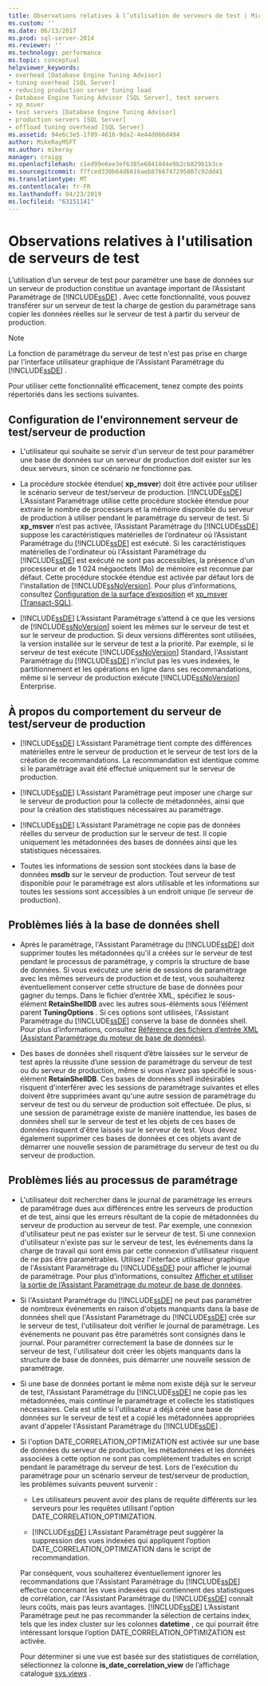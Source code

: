 ```yaml
---
title: Observations relatives à l’utilisation de serveurs de test | Microsoft Docs
ms.custom: ''
ms.date: 06/13/2017
ms.prod: sql-server-2014
ms.reviewer: ''
ms.technology: performance
ms.topic: conceptual
helpviewer_keywords:
- overhead [Database Engine Tuning Advisor]
- tuning overhead [SQL Server]
- reducing production server tuning load
- Database Engine Tuning Advisor [SQL Server], test servers
- xp_msver
- test servers [Database Engine Tuning Advisor]
- production servers [SQL Server]
- offload tuning overhead [SQL Server]
ms.assetid: 94e6c3e5-1f09-4616-9da2-4e44d066d494
author: MikeRayMSFT
ms.author: mikeray
manager: craigg
ms.openlocfilehash: c1ed99e6ee3ef6385e6041044e9b2cb829b1b3ce
ms.sourcegitcommit: f7fced330b64d6616aeb8766747295807c92dd41
ms.translationtype: MT
ms.contentlocale: fr-FR
ms.lasthandoff: 04/23/2019
ms.locfileid: "63151141"
---
```

# <a name="considerations-for-using-test-servers"></a>Observations relatives à l'utilisation de serveurs de test
  L’utilisation d’un serveur de test pour paramétrer une base de données sur un serveur de production constitue un avantage important de l’Assistant Paramétrage de [!INCLUDE[ssDE](../../includes/ssde-md.md)] . Avec cette fonctionnalité, vous pouvez transférer sur un serveur de test la charge de gestion du paramétrage sans copier les données réelles sur le serveur de test à partir du serveur de production.  
  
> [!NOTE]  
>  La fonction de paramétrage du serveur de test n'est pas prise en charge par l'interface utilisateur graphique de l'Assistant Paramétrage du [!INCLUDE[ssDE](../../includes/ssde-md.md)] .  
  
 Pour utiliser cette fonctionnalité efficacement, tenez compte des points répertoriés dans les sections suivantes.  
  
## <a name="setting-up-the-test-serverproduction-server-environment"></a>Configuration de l'environnement serveur de test/serveur de production  
  
-   L'utilisateur qui souhaite se servir d'un serveur de test pour paramétrer une base de données sur un serveur de production doit exister sur les deux serveurs, sinon ce scénario ne fonctionne pas.  
  
-   La procédure stockée étendue( **xp_msver**) doit être activée pour utiliser le scénario serveur de test/serveur de production. [!INCLUDE[ssDE](../../includes/ssde-md.md)] L’Assistant Paramétrage utilise cette procédure stockée étendue pour extraire le nombre de processeurs et la mémoire disponible du serveur de production à utiliser pendant le paramétrage du serveur de test. Si **xp_msver** n’est pas activée, l’Assistant Paramétrage du [!INCLUDE[ssDE](../../includes/ssde-md.md)] suppose les caractéristiques matérielles de l’ordinateur où l’Assistant Paramétrage du [!INCLUDE[ssDE](../../includes/ssde-md.md)] est exécuté. Si les caractéristiques matérielles de l'ordinateur où l'Assistant Paramétrage du [!INCLUDE[ssDE](../../includes/ssde-md.md)] est exécuté ne sont pas accessibles, la présence d'un processeur et de 1 024 mégaoctets (Mo) de mémoire est reconnue par défaut. Cette procédure stockée étendue est activée par défaut lors de l'installation de [!INCLUDE[ssNoVersion](../../includes/ssnoversion-md.md)]. Pour plus d’informations, consultez [Configuration de la surface d’exposition](../security/surface-area-configuration.md) et [xp_msver &#40;Transact-SQL&#41;](/sql/relational-databases/system-stored-procedures/xp-msver-transact-sql).  
  
-   [!INCLUDE[ssDE](../../includes/ssde-md.md)] L’Assistant Paramétrage s’attend à ce que les versions de [!INCLUDE[ssNoVersion](../../includes/ssnoversion-md.md)] soient les mêmes sur le serveur de test et sur le serveur de production. Si deux versions différentes sont utilisées, la version installée sur le serveur de test a la priorité. Par exemple, si le serveur de test exécute [!INCLUDE[ssNoVersion](../../includes/ssnoversion-md.md)] Standard, l'Assistant Paramétrage du [!INCLUDE[ssDE](../../includes/ssde-md.md)] n'inclut pas les vues indexées, le partitionnement et les opérations en ligne dans ses recommandations, même si le serveur de production exécute [!INCLUDE[ssNoVersion](../../includes/ssnoversion-md.md)] Enterprise.  
  
## <a name="about-test-serverproduction-server-behavior"></a>À propos du comportement du serveur de test/serveur de production  
  
-   [!INCLUDE[ssDE](../../includes/ssde-md.md)] L’Assistant Paramétrage tient compte des différences matérielles entre le serveur de production et le serveur de test lors de la création de recommandations. La recommandation est identique comme si le paramétrage avait été effectué uniquement sur le serveur de production.  
  
-   [!INCLUDE[ssDE](../../includes/ssde-md.md)] L’Assistant Paramétrage peut imposer une charge sur le serveur de production pour la collecte de métadonnées, ainsi que pour la création des statistiques nécessaires au paramétrage.  
  
-   [!INCLUDE[ssDE](../../includes/ssde-md.md)] L’Assistant Paramétrage ne copie pas de données réelles du serveur de production sur le serveur de test. Il copie uniquement les métadonnées des bases de données ainsi que les statistiques nécessaires.  
  
-   Toutes les informations de session sont stockées dans la base de données **msdb** sur le serveur de production. Tout serveur de test disponible pour le paramétrage est alors utilisable et les informations sur toutes les sessions sont accessibles à un endroit unique (le serveur de production).  
  
## <a name="issues-related-to-the-shell-database"></a>Problèmes liés à la base de données shell  
  
-   Après le paramétrage, l'Assistant Paramétrage du [!INCLUDE[ssDE](../../includes/ssde-md.md)] doit supprimer toutes les métadonnées qu'il a créées sur le serveur de test pendant le processus de paramétrage, y compris la structure de base de données. Si vous exécutez une série de sessions de paramétrage avec les mêmes serveurs de production et de test, vous souhaiterez éventuellement conserver cette structure de base de données pour gagner du temps. Dans le fichier d’entrée XML, spécifiez le sous-élément **RetainShellDB** avec les autres sous-éléments sous l’élément parent **TuningOptions** . Si ces options sont utilisées, l'Assistant Paramétrage du [!INCLUDE[ssDE](../../includes/ssde-md.md)] conserve la base de données shell. Pour plus d’informations, consultez [Référence des fichiers d’entrée XML &#40;Assistant Paramétrage du moteur de base de données&#41;](database-engine-tuning-advisor.md).  
  
-   Des bases de données shell risquent d’être laissées sur le serveur de test après la réussite d’une session de paramétrage du serveur de test ou du serveur de production, même si vous n’avez pas spécifié le sous-élément **RetainShellDB**. Ces bases de données shell indésirables risquent d'interférer avec les sessions de paramétrage suivantes et elles doivent être supprimées avant qu'une autre session de paramétrage du serveur de test ou du serveur de production soit effectuée. De plus, si une session de paramétrage existe de manière inattendue, les bases de données shell sur le serveur de test et les objets de ces bases de données risquent d'être laissés sur le serveur de test. Vous devez également supprimer ces bases de données et ces objets avant de démarrer une nouvelle session de paramétrage du serveur de test ou du serveur de production.  
  
## <a name="issues-related-to-the-tuning-process"></a>Problèmes liés au processus de paramétrage  
  
-   L'utilisateur doit rechercher dans le journal de paramétrage les erreurs de paramétrage dues aux différences entre les serveurs de production et de test, ainsi que les erreurs résultant de la copie de métadonnées du serveur de production au serveur de test. Par exemple, une connexion d'utilisateur peut ne pas exister sur le serveur de test. Si une connexion d'utilisateur n'existe pas sur le serveur de test, les événements dans la charge de travail qui sont émis par cette connexion d'utilisateur risquent de ne pas être paramétrables. Utilisez l'interface utilisateur graphique de l'Assistant Paramétrage du [!INCLUDE[ssDE](../../includes/ssde-md.md)] pour afficher le journal de paramétrage. Pour plus d’informations, consultez [Afficher et utiliser la sortie de l’Assistant Paramétrage du moteur de base de données](view-and-work-with-the-output-from-the-database-engine-tuning-advisor.md).  
  
-   Si l'Assistant Paramétrage du [!INCLUDE[ssDE](../../includes/ssde-md.md)] ne peut pas paramétrer de nombreux événements en raison d'objets manquants dans la base de données shell que l'Assistant Paramétrage du [!INCLUDE[ssDE](../../includes/ssde-md.md)] crée sur le serveur de test, l'utilisateur doit vérifier le journal de paramétrage. Les événements ne pouvant pas être paramétrés sont consignés dans le journal. Pour paramétrer correctement la base de données sur le serveur de test, l'utilisateur doit créer les objets manquants dans la structure de base de données, puis démarrer une nouvelle session de paramétrage.  
  
-   Si une base de données portant le même nom existe déjà sur le serveur de test, l'Assistant Paramétrage du [!INCLUDE[ssDE](../../includes/ssde-md.md)] ne copie pas les métadonnées, mais continue le paramétrage et collecte les statistiques nécessaires. Cela est utile si l'utilisateur a déjà créé une base de données sur le serveur de test et a copié les métadonnées appropriées avant d'appeler l'Assistant Paramétrage du [!INCLUDE[ssDE](../../includes/ssde-md.md)] .  
  
-   Si l'option DATE_CORRELATION_OPTIMIZATION est activée sur une base de données du serveur de production, les métadonnées et les données associées à cette option ne sont pas complètement traduites en script pendant le paramétrage du serveur de test. Lors de l'exécution du paramétrage pour un scénario serveur de test/serveur de production, les problèmes suivants peuvent survenir :  
  
    -   Les utilisateurs peuvent avoir des plans de requête différents sur les serveurs pour les requêtes utilisant l'option DATE_CORRELATION_OPTIMIZATION.  
  
    -   [!INCLUDE[ssDE](../../includes/ssde-md.md)] L’Assistant Paramétrage peut suggérer la suppression des vues indexées qui appliquent l’option DATE_CORRELATION_OPTIMIZATION dans le script de recommandation.  
  
     Par conséquent, vous souhaiterez éventuellement ignorer les recommandations que l'Assistant Paramétrage du [!INCLUDE[ssDE](../../includes/ssde-md.md)] effectue concernant les vues indexées qui contiennent des statistiques de corrélation, car l'Assistant Paramétrage du [!INCLUDE[ssDE](../../includes/ssde-md.md)] connaît leurs coûts, mais pas leurs avantages. [!INCLUDE[ssDE](../../includes/ssde-md.md)] L’Assistant Paramétrage peut ne pas recommander la sélection de certains index, tels que les index cluster sur les colonnes **datetime** , ce qui pourrait être intéressant lorsque l’option DATE_CORRELATION_OPTIMIZATION est activée.  
  
     Pour déterminer si une vue est basée sur des statistiques de corrélation, sélectionnez la colonne **is_date_correlation_view** de l’affichage catalogue [sys.views](/sql/relational-databases/system-catalog-views/sys-views-transact-sql) .  
  
  
